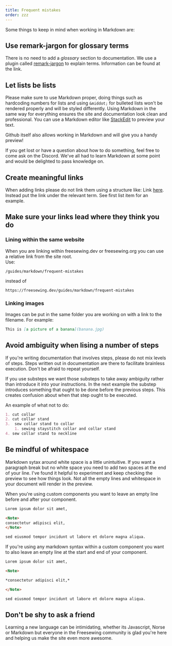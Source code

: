 ```yaml
---
title: Frequent mistakes
order: zzz
---
```


Some things to keep in mind when working in Markdown are:

## Use remark-jargon for glossary terms

There is no need to add a *glossary* section to documentation. 
We use a plugin called [remark-jargon][rj] to explain terms. 
Information can be found at the link.

[rj]: https://github.com/freesewing/freesewing/blob/develop/packages/remark-jargon/README.md

## Let lists be lists

Please make sure to use Markdown proper, doing things such as hardcoding 
numbers for lists and using `&middot;` for bulleted lists won't be rendered 
properly and will be styled differently. 
Using Markdown in the same way  for everything ensures the site and 
documentation look clean and professional. You can use a Markdown editor 
like [StackEdit](https://stackedit.io/) to preview your text.

<Note>
Github itself also allows working in Markdown and will give you a handy preview!
</Note>  

If you get lost or have a question about how to do something, feel free to come 
ask on the Discord. We've all had to learn Markdown at some point and would be 
delighted to pass knowledge on. 

## Create meaningful links

When adding links please do not link them using a structure like: 
Link [here][yt]. Instead put the link under the relevant term. 
See first list item for an example.

[yt]: https://www.youtube.com/watch?v=dQw4w9WgXcQ

## Make sure your links lead where they think you do

### Lining within the same website

When you are linking within freesewing.dev or freesewing.org you can use a relative link from 
the site root.  
Use:

```text
/guides/markdown/frequent-mistakes
```
instead of 

```text
https://freesewing.dev/guides/markdown/frequent-mistakes
```  

### Linking images

Images can be put in the same folder you are working on with a link 
to the filename. For example:

```markdown
This is [a picture of a banana](banana.jpg)
```

## Avoid ambiguity when lising a number of steps

If you're writing documentation that involves steps, please do not mix levels 
of steps. Steps written out in documentation are there to facilitate brainless 
execution. Don't be afraid to repeat yourself.

If you use substeps we want those substeps to take away ambiguity rather 
than introduce it into your instructions. In the next example the substep 
introduces something that ought to be done before the previous steps. 
This creates confusion about when that step ought to be executed. 

An example of what not to do: 

```md
1. cut collar
2. cut collar stand
3.  sew collar stand to collar
    1. sewing staystitch collar and collar stand
4. sew collar stand to neckline
```

## Be mindful of whitespace

Markdown sytax around white space is a little unintuitive. If you want a 
paragraph break but no white space you need to add two spaces at the end of 
your line. I've found it helpful to experiment and keep checking the preview 
to see how things look. Not all the empty lines and whitespace in your 
document will render in the preview. 

When you're using custom components you want to leave an empty line before 
and after your component. 

```markdown 
Lorem ipsum dolor sit amet,

<Note>
consectetur adipisci elit, 
</Note>

sed eiusmod tempor incidunt ut labore et dolore magna aliqua.
```

If you're using any markdown syntax within a custom component you want to also 
leave an empty line at the start and end of your component. 


```markdown
Lorem ipsum dolor sit amet,

<Note>

*consectetur adipisci elit,*

</Note>

sed eiusmod tempor incidunt ut labore et dolore magna aliqua.
```

## Don't be shy to ask a friend
Learning a new language can be intimidating, whether its Javascript, Norse or 
Markdown but everyone in the Freesewing community is glad you're here and 
helping us make the site even more awesome. 





